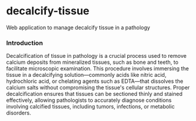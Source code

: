 # decalcify-tissue
Web application to manage decalcify tissue in a pathology

### Introduction
Decalcification of tissue in pathology is a crucial process used to remove calcium deposits from mineralized tissues, such as bone and teeth, to facilitate microscopic examination. This procedure involves immersing the tissue in a decalcifying solution—commonly acids like nitric acid, hydrochloric acid, or chelating agents such as EDTA—that dissolves the calcium salts without compromising the tissue's cellular structures. Proper decalcification ensures that tissues can be sectioned thinly and stained effectively, allowing pathologists to accurately diagnose conditions involving calcified tissues, including tumors, infections, or metabolic disorders.
